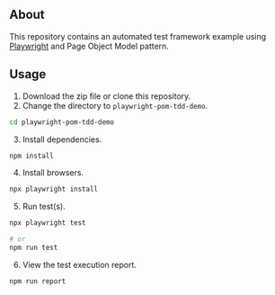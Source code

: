 ## About

This repository contains an automated test framework example using [Playwright](https://playwright.dev) and Page Object Model pattern.

## Usage

1. Download the zip file or clone this repository.
2. Change the directory to `playwright-pom-tdd-demo`.

```sh
cd playwright-pom-tdd-demo
```

3. Install dependencies.

```sh
npm install
```

4. Install browsers.

```sh
npx playwright install
```

5. Run test(s).

```sh
npx playwright test

# or
npm run test
```

6. View the test execution report.

```sh
npm run report
```
